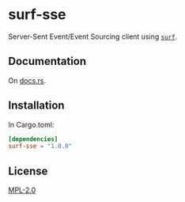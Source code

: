 # surf-sse
Server-Sent Event/Event Sourcing client using [`surf`](https://github.com/http-rs/surf).

## Documentation
On [docs.rs](https://docs.rs/surf-sse).

## Installation
In Cargo.toml:
```toml
[dependencies]
surf-sse = "1.0.0"
```

## License
[MPL-2.0](./LICENSE)
